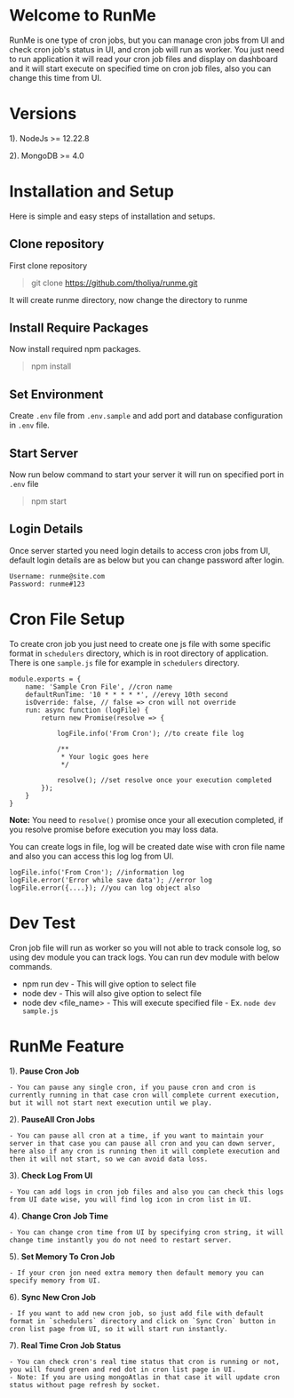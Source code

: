 # Welcome to RunMe

RunMe is one type of cron jobs, but you can manage cron jobs from UI and check cron job's status in UI, and cron job will run as worker.
You just need to run application it will read your cron job files and display on dashboard and it will start execute on specified time on cron job files, also you can change this time from UI.

# Versions

1). NodeJs >= 12.22.8

2). MongoDB >= 4.0

# Installation and Setup

Here is simple and easy steps of installation and setups.

## Clone repository

First clone repository
> git clone https://github.com/tholiya/runme.git

It will create runme directory, now change the directory to runme

## Install Require Packages

Now install required npm packages.
> npm install

## Set Environment

Create `.env` file from `.env.sample` and add port and database configuration in `.env` file.

## Start Server

Now run below command to start your server it will run on specified port in `.env` file
> npm start

## Login Details
Once server started you need login details to access cron jobs from UI, default login details are as below but you can change password after login.

	Username: runme@site.com
	Password: runme#123

# Cron File Setup

To create cron job you just need to create one js file with some specific format in `schedulers` directory, which is in root directory of application.
There is one `sample.js` file for example in `schedulers` directory.

	module.exports = {
	    name: 'Sample Cron File', //cron name
	    defaultRunTime: '10 * * * * *', //erevy 10th second
	    isOverride: false, // false => cron will not override
	    run: async function (logFile) {
	        return new Promise(resolve => {

	            logFile.info('From Cron'); //to create file log

	            /**
	             * Your logic goes here 
	             */

	            resolve(); //set resolve once your execution completed
	        });
	    }
	}
**Note:** You need to `resolve()` promise once your all execution completed, if you resolve promise before execution you may loss data.

You can create logs in file, log will be created date wise with cron file name and also you can access this log log from UI.

	logFile.info('From Cron'); //information log
	logFile.error('Error while save data'); //error log
	logFile.error({....}); //you can log object also

# Dev Test

Cron job file will run as worker so you will not able to track console log, so using dev module you can track logs.
You can run dev module with below commands.
- npm run dev 
		- This will give option to select file 
-  node dev
		- This will also give option to select file
-  node dev <file_name>
		- This will execute specified file
		- Ex. `node dev sample.js`


# RunMe Feature

1). **Pause Cron Job**

	- You can pause any single cron, if you pause cron and cron is currently running in that case cron will complete current execution, but it will not start next execution until we play.

2). **PauseAll Cron Jobs**

	- You can pause all cron at a time, if you want to maintain your server in that case you can pause all cron and you can down server, here also if any cron is running then it will complete execution and then it will not start, so we can avoid data loss. 

3). **Check Log From UI**

	- You can add logs in cron job files and also you can check this logs from UI date wise, you will find log icon in cron list in UI.

4). **Change Cron Job Time**

	- You can change cron time from UI by specifying cron string, it will change time instantly you do not need to restart server.  

5). **Set Memory To Cron Job**

	- If your cron jon need extra memory then default memory you can specify memory from UI.

6). **Sync New Cron Job**

	- If you want to add new cron job, so just add file with default format in `schedulers` directory and click on `Sync Cron` button in cron list page from UI, so it will start run instantly.

7). **Real Time Cron Job Status**

	- You can check cron's real time status that cron is running or not, you will found green and red dot in cron list page in UI.
	- Note: If you are using mongoAtlas in that case it will update cron status without page refresh by socket. 